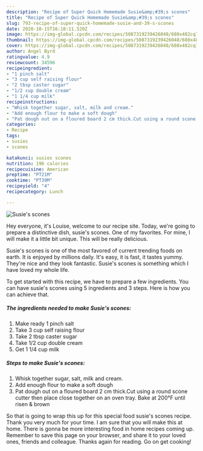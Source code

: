 ```yaml
---
description: "Recipe of Super Quick Homemade Susie&amp;#39;s scones"
title: "Recipe of Super Quick Homemade Susie&amp;#39;s scones"
slug: 793-recipe-of-super-quick-homemade-susie-and-39-s-scones
date: 2020-10-15T16:10:11.520Z
image: https://img-global.cpcdn.com/recipes/5087319239426048/680x482cq70/susies-scones-recipe-main-photo.jpg
thumbnail: https://img-global.cpcdn.com/recipes/5087319239426048/680x482cq70/susies-scones-recipe-main-photo.jpg
cover: https://img-global.cpcdn.com/recipes/5087319239426048/680x482cq70/susies-scones-recipe-main-photo.jpg
author: Angel Byrd
ratingvalue: 4.9
reviewcount: 34596
recipeingredient:
- "1 pinch salt"
- "3 cup self raising flour"
- "2 tbsp caster sugar"
- "1/2 cup double cream"
- "1 1/4 cup milk"
recipeinstructions:
- "Whisk together sugar, salt, milk and cream."
- "Add enough flour to make a soft dough"
- "Pat dough out on a floured board 2 cm thick.Cut using a round scone cutter then place close together on an oven tray. Bake at 200°F until risen &amp; brown"
categories:
- Recipe
tags:
- susies
- scones

katakunci: susies scones 
nutrition: 196 calories
recipecuisine: American
preptime: "PT21M"
cooktime: "PT39M"
recipeyield: "4"
recipecategory: Lunch

---
```



![Susie&#39;s scones](https://img-global.cpcdn.com/recipes/5087319239426048/680x482cq70/susies-scones-recipe-main-photo.jpg)

Hey everyone, it's Louise, welcome to our recipe site. Today, we're going to prepare a distinctive dish, susie&#39;s scones. One of my favorites. For mine, I will make it a little bit unique. This will be really delicious.



Susie&#39;s scones is one of the most favored of current trending foods on earth. It is enjoyed by millions daily. It's easy, it is fast, it tastes yummy. They're nice and they look fantastic. Susie&#39;s scones is something which I have loved my whole life.


To get started with this recipe, we have to prepare a few ingredients. You can have susie&#39;s scones using 5 ingredients and 3 steps. Here is how you can achieve that.

<!--inarticleads1-->

##### The ingredients needed to make Susie&#39;s scones:

1. Make ready 1 pinch salt
1. Take 3 cup self raising flour
1. Take 2 tbsp caster sugar
1. Take 1/2 cup double cream
1. Get 1 1/4 cup milk




<!--inarticleads2-->

##### Steps to make Susie&#39;s scones:

1. Whisk together sugar, salt, milk and cream.
1. Add enough flour to make a soft dough
1. Pat dough out on a floured board 2 cm thick.Cut using a round scone cutter then place close together on an oven tray. Bake at 200°F until risen &amp; brown




So that is going to wrap this up for this special food susie&#39;s scones recipe. Thank you very much for your time. I am sure that you will make this at home. There is gonna be more interesting food in home recipes coming up. Remember to save this page on your browser, and share it to your loved ones, friends and colleague. Thanks again for reading. Go on get cooking!
